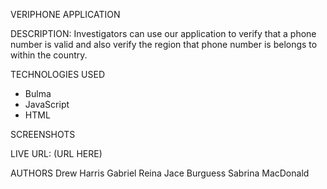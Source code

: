 VERIPHONE APPLICATION

DESCRIPTION: Investigators can use our application to verify that a phone number is valid and also verify the region that phone number is belongs to within the country.

TECHNOLOGIES USED
- Bulma
- JavaScript
- HTML

SCREENSHOTS

LIVE URL: (URL HERE)

AUTHORS
Drew Harris
Gabriel Reina
Jace Burguess
Sabrina MacDonald

